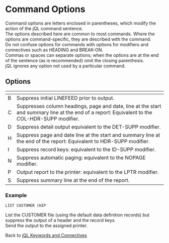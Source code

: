 # Command Options  

<PageHeader />

Command options are letters enclosed in parentheses, which modify the action of the jQL command sentence.  
The options described here are common to most commands. Where the options are command-specific, they are described with the command.  
Do not confuse options for commands with options for modifiers and connectives such as HEADING and BREAK-ON.  
Commas or spaces can separate options; when the options are at the end of the sentence (as is recommended) omit the closing parenthesis.  
jQL ignores any option not used by a particular command.

## Options

| <!----> | <!----> |
| --- | --- |
| B   | Suppress initial LINEFEED prior to output. |  
| C   | Suppresses column headings, page and date, line at the start and summary line at the end of a report: Equivalent to the COL-HDR-SUPP modifier. |  
| D   | Suppress detail output equivalent to the DET-SUPP modifier. |  
| H   | Suppress page and date line at the start and summary line at the end of the report: Equivalent to HDR-SUPP modifier. |  
| I   | Suppress record keys: equivalent to the ID-SUPP modifier. |  
| N   | Suppress automatic paging: equivalent to the NOPAGE modifier. |  
| P   | Output report to the printer: equivalent to the LPTR modifier. |  
| S   | Suppress summary line at the end of the report. |  

### Example  

```
LIST CUSTOMER (HIP
```

List the CUSTOMER file (using the default data definition records) but suppress the output of a header and the record keys.  
Send the output to the assigned printer.  

Back to [jQL Keywords and Connectives](./../README.md)

<PageFooter />
